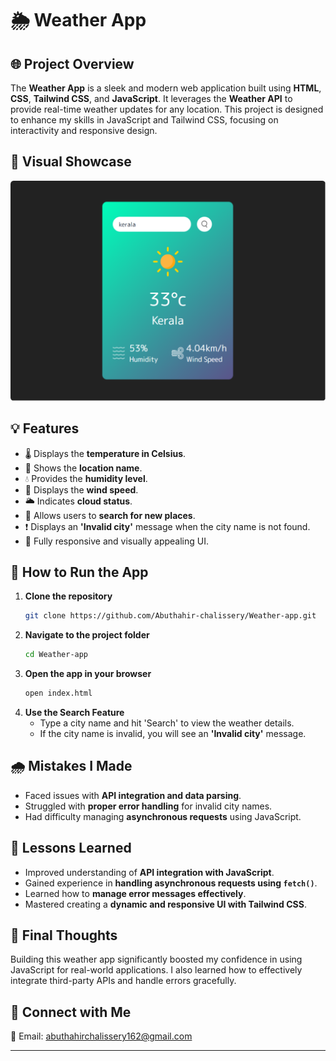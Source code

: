 # 🌦️ Weather App

## 🌐 Project Overview
The **Weather App** is a sleek and modern web application built using **HTML**, **CSS**, **Tailwind CSS**, and **JavaScript**. It leverages the **Weather API** to provide real-time weather updates for any location. This project is designed to enhance my skills in JavaScript and Tailwind CSS, focusing on interactivity and responsive design.

## 🌈 Visual Showcase
![image info](images/weather-app.png)

## 💡 Features
- 🌡️ Displays the **temperature in Celsius**.
- 📍 Shows the **location name**.
- 💧 Provides the **humidity level**.
- 💨 Displays the **wind speed**.
- 🌥️ Indicates **cloud status**.
- 🔎 Allows users to **search for new places**.
- ❗ Displays an **'Invalid city'** message when the city name is not found.
- 📱 Fully responsive and visually appealing UI.

## 🚀 How to Run the App
1. **Clone the repository**
   ```bash
   git clone https://github.com/Abuthahir-chalissery/Weather-app.git
   ```
2. **Navigate to the project folder**
   ```bash
   cd Weather-app
   ```
3. **Open the app in your browser**
   ```bash
   open index.html
   ```
4. **Use the Search Feature**
   - Type a city name and hit 'Search' to view the weather details.
   - If the city name is invalid, you will see an **'Invalid city'** message.

## 🌧️ Mistakes I Made
- Faced issues with **API integration and data parsing**.
- Struggled with **proper error handling** for invalid city names.
- Had difficulty managing **asynchronous requests** using JavaScript.

## 🌱 Lessons Learned
- Improved understanding of **API integration with JavaScript**.
- Gained experience in **handling asynchronous requests using `fetch()`**.
- Learned how to **manage error messages effectively**.
- Mastered creating a **dynamic and responsive UI with Tailwind CSS**.

## 🎉 Final Thoughts
Building this weather app significantly boosted my confidence in using JavaScript for real-world applications. I also learned how to effectively integrate third-party APIs and handle errors gracefully.

## 💬 Connect with Me
📧 Email: abuthahirchalissery162@gmail.com

---

